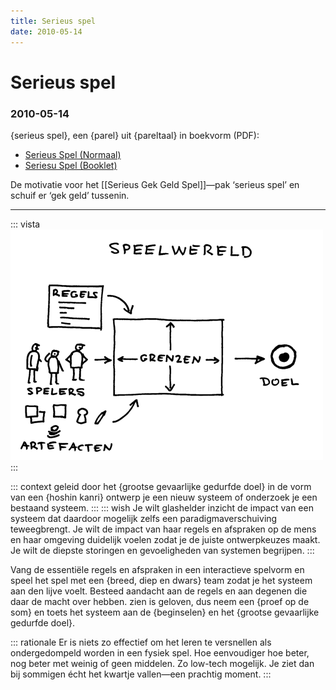 ```yaml
---
title: Serieus spel
date: 2010-05-14
---
```


# Serieus spel
### 2010-05-14

{serieus spel}, een {parel} uit {pareltaal} in boekvorm (PDF):
- <a href="Pareltaal-Serieus-Spel-3.pdf" download>Serieus Spel (Normaal)</a>
- <a href="Pareltaal-Serieus-Spel-3-booklet.pdf" download>Seriesu Spel (Booklet)</a>

De motivatie voor het [[Serieus Gek Geld Spel]]—pak ‘serieus spel’ en schuif er ‘gek geld’ tussenin.

---

::: vista
<img src="speelwereld-spelers-regels-artefacten.png">
:::

::: context
geleid door het {grootse gevaarlijke gedurfde doel} in de vorm van een {hoshin kanri} ontwerp je een nieuw systeem of onderzoek je een bestaand systeem.
:::
::: wish
Je wilt glashelder inzicht de impact van een systeem dat daardoor mogelijk zelfs een paradigmaverschuiving teweegbrengt. Je wilt de impact van haar regels en afspraken op de mens en haar omgeving duidelijk voelen zodat je de juiste ontwerpkeuzes maakt. Je wilt de diepste storingen en gevoeligheden van systemen begrijpen.
:::

<div class="therefore" lang=nl>
Vang de essentiële regels en afspraken in een interactieve spelvorm en speel het spel met een {breed, diep en dwars} team zodat je het systeem aan den lijve voelt. Besteed aandacht aan de regels en aan degenen die daar de macht over hebben. zien is geloven, dus neem een {proef op de som} en toets het systeem aan de {beginselen} en het {grootse gevaarlijke gedurfde doel}.
</div>

::: rationale
Er is niets zo effectief om het leren te versnellen als ondergedompeld worden in een fysiek spel. Hoe eenvoudiger hoe beter, nog beter met weinig of geen middelen. Zo low-tech mogelijk. Je ziet dan bij sommigen écht het kwartje vallen—een prachtig moment.
:::
